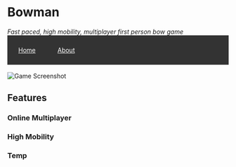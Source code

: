 

<h1>Bowman</h1>
<i>Fast paced, high mobility, multiplayer first person bow game</i>
<ul style="  list-style-type: none;margin: 0;padding: 0;overflow: hidden;background-color: #333;">
  <li style="float: left;"><a style="display:block;color:white;text-align:center;padding:25px;" href="/Bowman">Home</a></li>
  <li style="float: left;"><a style="display:block;color:white;text-align:center;padding:25px;" href="/Bowman/about">About</a></li>
</ul>
<br>
<img src="https://i.imgur.com/bnQY9Iq.png" alt="Game Screenshot" align="middle">

<h2>Features</h2>

<h3>Online Multiplayer</h3>

<h3>High Mobility</h3>

<h3>Temp</h3>
